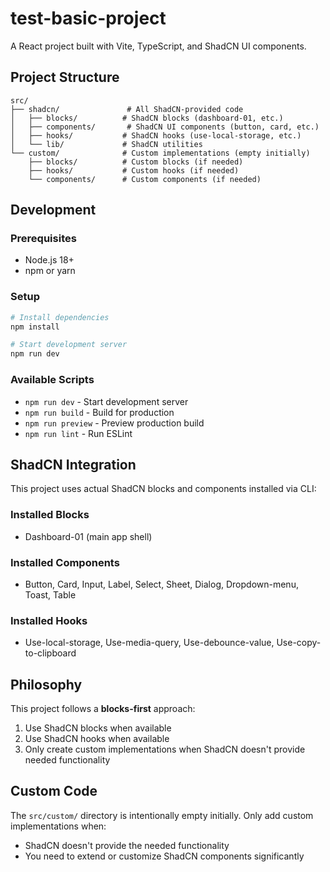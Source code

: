 # test-basic-project

A React project built with Vite, TypeScript, and ShadCN UI components.

## Project Structure

```
src/
├── shadcn/               # All ShadCN-provided code
│   ├── blocks/          # ShadCN blocks (dashboard-01, etc.)
│   ├── components/       # ShadCN UI components (button, card, etc.)
│   ├── hooks/           # ShadCN hooks (use-local-storage, etc.)
│   └── lib/             # ShadCN utilities
└── custom/              # Custom implementations (empty initially)
    ├── blocks/          # Custom blocks (if needed)
    ├── hooks/           # Custom hooks (if needed)
    └── components/      # Custom components (if needed)
```

## Development

### Prerequisites
- Node.js 18+
- npm or yarn

### Setup
```bash
# Install dependencies
npm install

# Start development server
npm run dev
```

### Available Scripts
- `npm run dev` - Start development server
- `npm run build` - Build for production
- `npm run preview` - Preview production build
- `npm run lint` - Run ESLint

## ShadCN Integration

This project uses actual ShadCN blocks and components installed via CLI:

### Installed Blocks
- Dashboard-01 (main app shell)

### Installed Components
- Button, Card, Input, Label, Select, Sheet, Dialog, Dropdown-menu, Toast, Table

### Installed Hooks
- Use-local-storage, Use-media-query, Use-debounce-value, Use-copy-to-clipboard

## Philosophy

This project follows a **blocks-first** approach:
1. Use ShadCN blocks when available
2. Use ShadCN hooks when available
3. Only create custom implementations when ShadCN doesn't provide needed functionality

## Custom Code

The `src/custom/` directory is intentionally empty initially. Only add custom implementations when:
- ShadCN doesn't provide the needed functionality
- You need to extend or customize ShadCN components significantly


